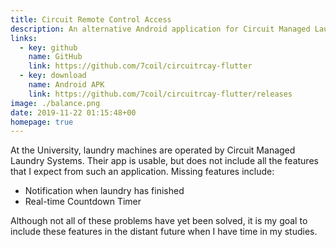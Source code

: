 ```yaml
---
title: Circuit Remote Control Access
description: An alternative Android application for Circuit Managed Laundry Systems
links:
  - key: github
    name: GitHub
    link: https://github.com/7coil/circuitrcay-flutter
  - key: download
    name: Android APK
    link: https://github.com/7coil/circuitrcay-flutter/releases
image: ./balance.png
date: 2019-11-22 01:15:48+00
homepage: true
---
```


At the University, laundry machines are operated by Circuit Managed Laundry Systems.
Their app is usable, but does not include all the features that I expect from such an application. Missing features include:

- Notification when laundry has finished
- Real-time Countdown Timer

Although not all of these problems have yet been solved, it is my goal to include these features in the distant future when I have time in my studies.
